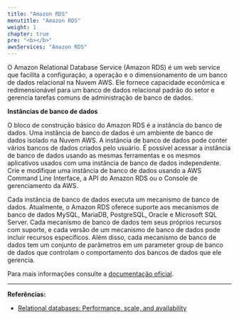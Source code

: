 ```yaml
---
title: "Amazon RDS"
menutitle: "Amazon RDS"
weight: 1
chapter: true
pre: "<b></b>"
awsServices: "Amazon RDS"
---
```


O Amazon Relational Database Service (Amazon RDS) é um web service que facilita a configuração, a operação e o dimensionamento de um banco de dados relacional na Nuvem AWS. Ele fornece capacidade econômica e redimensionável para um banco de dados relacional padrão do setor e gerencia tarefas comuns de administração de banco de dados.

**Instâncias de banco de dados**

O bloco de construção básico do Amazon RDS é a instância do banco de dados. Uma instância de banco de dados é um ambiente de banco de dados isolado na Nuvem AWS. A instância de banco de dados pode conter vários bancos de dados criados pelo usuário. É possível acessar a instância de banco de dados usando as mesmas ferramentas e os mesmos aplicativos usados com uma instância de banco de dados independente. Crie e modifique uma instância de banco de dados usando a AWS Command Line Interface, a API do Amazon RDS ou o Console de gerenciamento da AWS.

Cada instância de banco de dados executa um mecanismo de banco de dados. Atualmente, o Amazon RDS oferece suporte aos mecanismos de banco de dados MySQL, MariaDB, PostgreSQL, Oracle e Microsoft SQL Server. Cada mecanismo de banco de dados tem seus próprios recursos com suporte, e cada versão de um mecanismo de banco de dados pode incluir recursos específicos. Além disso, cada mecanismo de banco de dados tem um conjunto de parâmetros em um parameter group de banco de dados que controlam o comportamento dos bancos de dados que ele gerencia. 

Para mais informações consulte a [documentação oficial](https://docs.aws.amazon.com/pt_br/AmazonRDS/latest/UserGuide/Welcome.html).

---
**Referências:**
- [Relational databases: Performance,
scale, and availability](https://d1.awsstatic.com/events/reinvent/2019/Relational_databases_Performance,_scale,_and_availability_FSI309.pdf)